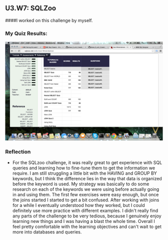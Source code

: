## U3.W7: SQLZoo

####I worked on this challenge by myself.



### My Quiz Results:
<!-- Include the link to your image (saved in the imgs folder) to display it inline. -->
![quiz_scores](../imgs/challenge1.png)





### Reflection
* For the SQLzoo challenge, it was really great to get experience with SQL queries and learning how to fine-tune them to get the information we require. I am still struggling a little bit with the HAVING and GROUP BY keywords, but I think the difference lies in the way that data is organized before the keyword is used. My strategy was basically to do some research on each of the keywords we were using before actually going in and using them. The first few exercises were easy enough, but once the joins started I started to get a bit confused. After working with joins for a while I eventually understood how they worked, but I could definitely use more practice with different examples. I didn't really find any parts of the challenge to be very tedious, because I genuinely enjoy learning new things and I was having a blast the whole time. Overall I feel pretty comfortable with the learning objectives and can't wait to get more into databases and queries.